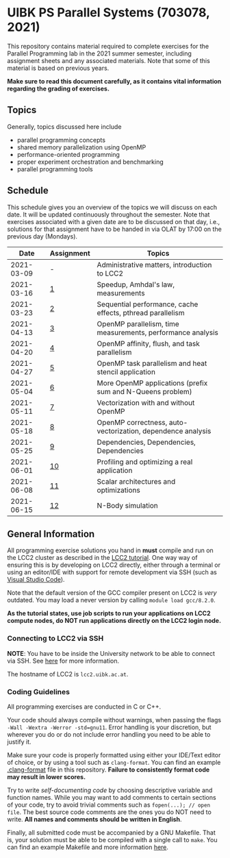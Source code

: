 # UIBK PS Parallel Systems (703078, 2021)

This repository contains material required to complete exercises for the
Parallel Programming lab in the 2021 summer semester, including assignment
sheets and any associated materials. Note that some of this material is based
on previous years.

**Make sure to read this document carefully, as it contains vital information
regarding the grading of exercises.**

## Topics

Generally, topics discussed here include

- parallel programming concepts
- shared memory parallelization using OpenMP
- performance-oriented programming
- proper experiment orchestration and benchmarking
- parallel programming tools

## Schedule

This schedule gives you an overview of the topics we will discuss on each date.
It will be updated continuously throughout the semester. Note that exercises
associated with a given date are to be discussed on that day, i.e., solutions
for that assignment have to be handed in via OLAT by 17:00 on the previous day
(Mondays).

| Date       | Assignment | Topics                                                      |
| ---------- | ---------- | ----------------------------------------------------------- |
| 2021-03-09 | -          | Administrative matters, introduction to LCC2                |
| 2021-03-16 | [1](01)    | Speedup, Amhdal's law, measurements                         |
| 2021-03-23 | [2](02)    | Sequential performance, cache effects, pthread parallelism  |
| 2021-04-13 | [3](03)    | OpenMP parallelism, time measurements, performance analysis |
| 2021-04-20 | [4](04)    | OpenMP affinity, flush, and task parallelism                |
| 2021-04-27 | [5](05)    | OpenMP task parallelism and heat stencil application        |
| 2021-05-04 | [6](06)    | More OpenMP applications (prefix sum and N-Queens problem)  |
| 2021-05-11 | [7](07)    | Vectorization with and without OpenMP                       |
| 2021-05-18 | [8](08)    | OpenMP correctness, auto-vectorization, dependence analysis |
| 2021-05-25 | [9](09)    | Dependencies, Dependencies, Dependencies                    |
| 2021-06-01 | [10](10)   | Profiling and optimizing a real application                 |
| 2021-06-08 | [11](11)   | Scalar architectures and optimizations                      |
| 2021-06-15 | [12](12)   | N-Body simulation                                           |

## General Information

All programming exercise solutions you hand in **must** compile and run on the
LCC2 cluster as described in the [LCC2 tutorial](lcc2_tutorial.md). One way
way of ensuring this is by developing on LCC2 directly, either through a
terminal or using an editor/IDE with support for remote development via SSH
(such as [Visual Studio Code](https://code.visualstudio.com/docs/remote/ssh)).

Note that the default version of the GCC compiler present on LCC2 is _very_
outdated. You may load a never version by calling `module load gcc/8.2.0`.

**As the tutorial states, use job scripts to run your applications on LCC2
compute nodes, do NOT run applications directly on the LCC2 login node.**

### Connecting to LCC2 via SSH

**NOTE**: You have to be inside the University network to be able to connect via
SSH. See [here](https://www.uibk.ac.at/zid/netz-komm/vpn/) for more information.

The hostname of LCC2 is `lcc2.uibk.ac.at`.

### Coding Guidelines

All programming exercises are conducted in C or C++.

Your code should always compile without warnings, when passing the flags `-Wall -Wextra -Werror -std=gnu11`. Error handling is your discretion, but wherever you
do or do not include error handling you need to be able to justify it.

Make sure your code is properly formatted using either your IDE/Text editor of
choice, or by using a tool such as `clang-format`. You can find an example
[.clang-format](.clang-format) file in this repository. **Failure to
consistently format code may result in lower scores.**

Try to write _self-documenting code_ by choosing descriptive variable and
function names. While you may want to add comments to certain sections of your
code, try to avoid trivial comments such as `fopen(...); // open file`. The best
source code comments are the ones you do NOT need to write. **All names and
comments should be written in English**.

Finally, all submitted code must be accompanied by a GNU Makefile. That is, your
solution must be able to be compiled with a single call to `make`. You can find
an example Makefile and more information [here](example_makefile).
